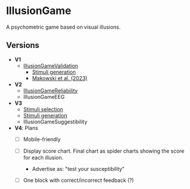 # IllusionGame
A psychometric game based on visual illusions.

## Versions

- **V1**
  - [IllusionGameValidation](https://github.com/RealityBending/IllusionGameValidation)
    - [Stimuli generation](https://github.com/RealityBending/IllusionGameValidation/blob/main/study1/make_stimuli.py)
    - [Makowski et al. (2023)](https://www.nature.com/articles/s41598-023-33148-5)
- **V2** 
  - [IllusionGameReliability](https://github.com/RealityBending/IllusionGameReliability)
  - IllusionGameEEG
- **V3**
  - [Stimuli selection](https://realitybending.github.io/IllusionGame/v3/stimuli_parameters.html)
  - [Stimuli generation](https://github.com/RealityBending/IllusionGame/blob/main/v3/stimuli_generation.py)
  - IllusionGameSuggestibility
- **V4**: Plans
  - [ ] Mobile-friendly
  - [ ] Display score chart. Final chart as spider charts showing the score for each illusion.
    - Advertise as: "test your susceptibility" 
  - [ ] One block with correct/incorrect feedback (?)

